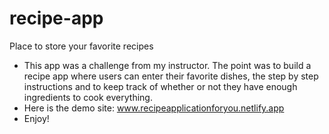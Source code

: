 # recipe-app
Place to store your favorite recipes
* This app was a challenge from my instructor. The point was to build a recipe app where users can enter their favorite dishes, the step by step instructions and to keep track of whether or not they have enough ingredients to cook everything.
* Here is the demo site: www.recipeapplicationforyou.netlify.app
* Enjoy!
